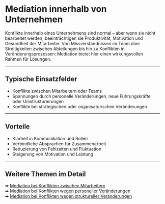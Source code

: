 # Mediation innerhalb von Unternehmen

Konflikte innerhalb eines Unternehmens sind normal – aber wenn sie nicht bearbeitet werden, beeinträchtigen sie Produktivität, Motivation und Gesundheit der Mitarbeiter. Von Missverständnissen im Team über Streitigkeiten zwischen Abteilungen bis hin zu Konflikten in Veränderungsprozessen: Mediation bietet hier einen wirkungsvollen Rahmen für Lösungen.  

---

## Typische Einsatzfelder

- Konflikte zwischen Mitarbeitern oder Teams  
- Spannungen durch personelle Veränderungen, neue Führungskräfte oder Umstrukturierungen  
- Konflikte bei strategischen oder organisatorischen Veränderungen  

---

## Vorteile

- Klarheit in Kommunikation und Rollen  
- Verbindliche Absprachen für Zusammenarbeit  
- Reduzierung von Fehlzeiten und Fluktuation  
- Steigerung von Motivation und Leistung  

---

## Weitere Themen im Detail

➡ [Mediation bei Konflikten zwischen Mitarbeitern](intern/konflikte_zwischen_mitarbeitern.md)  
➡ [Mediation bei Konflikten wegen personeller Veränderungen](intern/personelle_veraenderungen.md)  
➡ [Mediation bei Konflikten wegen struktureller Veränderungen](intern/strukturelle_veraenderungen.md)
